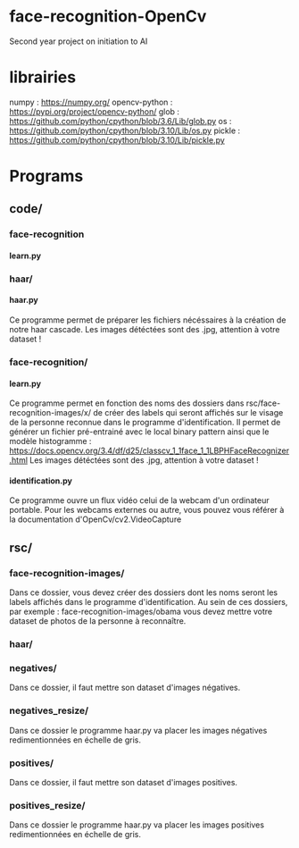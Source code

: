 # face-recognition-OpenCv
Second year project on initiation to AI

# librairies
numpy         : https://numpy.org/
opencv-python : https://pypi.org/project/opencv-python/
glob          : https://github.com/python/cpython/blob/3.6/Lib/glob.py
os            : https://github.com/python/cpython/blob/3.10/Lib/os.py
pickle        : https://github.com/python/cpython/blob/3.10/Lib/pickle.py

# Programs

## code/
### face-recognition
#### learn.py
### haar/
#### haar.py
Ce programme permet de préparer les fichiers nécéssaires à la création de notre haar cascade.
Les images détéctées sont des .jpg, attention à votre dataset !
### face-recognition/
#### learn.py
Ce programme permet en fonction des noms des dossiers dans rsc/face-recognition-images/x/ de créer des labels qui seront affichés sur le visage de la personne reconnue dans le programme d'identification.
Il permet de générer un fichier pré-entrainé avec le local binary pattern ainsi que le modèle histogramme : https://docs.opencv.org/3.4/df/d25/classcv_1_1face_1_1LBPHFaceRecognizer.html
Les images détéctées sont des .jpg, attention à votre dataset !
#### identification.py
Ce programme ouvre un flux vidéo celui de la webcam d'un ordinateur portable. Pour les webcams externes ou autre, vous pouvez vous référer à la documentation d'OpenCv/cv2.VideoCapture
## rsc/
### face-recognition-images/
Dans ce dossier, vous devez créer des dossiers dont les noms seront les labels affichés dans le programme d'identification.
Au sein de ces dossiers, par exemple : face-recognition-images/obama vous devez mettre votre dataset de photos de la personne à reconnaître.
### haar/
### negatives/
Dans ce dossier, il faut mettre son dataset d'images négatives.
### negatives_resize/
Dans ce dossier le programme haar.py va placer les images négatives redimentionnées en échelle de gris.
### positives/
Dans ce dossier, il faut mettre son dataset d'images positives.
### positives_resize/
Dans ce dossier le programme haar.py va placer les images positives redimentionnées en échelle de gris.
